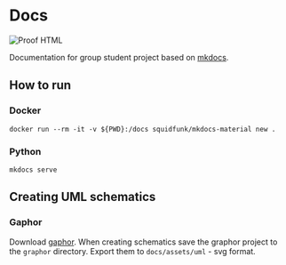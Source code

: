 # Docs

![Proof HTML](https://github.com/groupplants/docs/actions/workflows/proof-html.yml/badge.svg)

Documentation for group student project based on [mkdocs](https://squidfunk.github.io/mkdocs-material/creating-your-site/#creating-your-site-unix-powershell).

## How to run

### Docker

`docker run --rm -it -v ${PWD}:/docs squidfunk/mkdocs-material new .`

### Python

`mkdocs serve`

## Creating UML schematics

### Gaphor

Download [gaphor](https://gaphor.org/download/). When creating schematics save the graphor project to the `graphor` directory.
Export them to `docs/assets/uml` - svg format.
